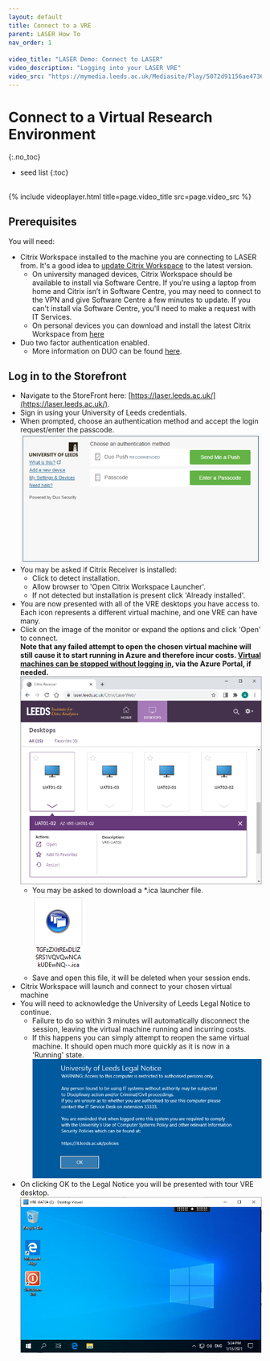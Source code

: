 ```yaml
---
layout: default
title: Connect to a VRE
parent: LASER How To
nav_order: 1

video_title: "LASER Demo: Connect to LASER"
video_description: "Logging into your LASER VRE"
video_src: "https://mymedia.leeds.ac.uk/Mediasite/Play/5072d91156ae4736bebcef7adbf4b6861d"
---
```


# Connect to a Virtual Research Environment
{:.no_toc}

* seed list
{:toc}

<br>
{% include videoplayer.html title=page.video_title src=page.video_src %}

## Prerequisites
You will need:
- Citrix Workspace installed to the machine you are connecting to LASER from. It's a good idea to [update Citrix Workspace](./troubleshoot.html#i-need-to-update-my-version-of-citrix-workspace) to the latest version.
  - On university managed devices, Citrix Workspace should be available to install via Software Centre. If you’re using a laptop from home and Citrix isn’t in Software Centre, you may need to connect to the VPN and give Software Centre a few minutes to update. If you can't install via Software Centre, you'll need to make a request with IT Services.
  - On personal devices you can download and install the latest Citrix Workspace from [here](https://www.citrix.com/en-gb/products/receiver.html)
- Duo two factor authentication enabled.
  - More information on DUO can be found [here](https://it.leeds.ac.uk/it?id=kb_article&sysparm_article=KB0014537).

## Log in to the Storefront
- Navigate to the StoreFront here: [https://laser.leeds.ac.uk/](https://laser.leeds.ac.uk/).
- Sign in using your University of Leeds credentials.
- When prompted, choose an authentication method and accept the login request/enter the passcode.  
![duo_auth_prompt.png](../../images/laser_login/duo_auth_prompt.png)
- You may be asked if Citrix Receiver is installed:
  - Click to detect installation.
  - Allow browser to 'Open Citrix Workspace Launcher'.
  - If not detected but installation is present click 'Already installed'.
- You are now presented with all of the VRE desktops you have access to. Each icon represents a different virtual machine, and one VRE can have many.
- Click on the image of the monitor or expand the options and click 'Open' to connect.<br>
**Note that any failed attempt to open the chosen virtual machine will still cause it to start running in Azure and therefore incur costs. [Virtual machines can be stopped without logging in](./az_portal/portal_vms.html), via the Azure Portal, if needed.**<br>
![citrix_store_front.png](../../images/laser_login/citrix_store_front.png)
  - You may be asked to download a *.ica launcher file.  
  ![citrix_launch_file.png](../../images/laser_login/citrix_launch_file.png)
  - Save and open this file, it will be deleted when your session ends.
- Citrix Workspace will launch and connect to your chosen virtual machine
- You will  need to acknowledge the University of Leeds Legal Notice to continue. 
	- Failure to do so within 3 minutes will automatically disconnect the session, leaving the virtual machine running and incurring costs.
	- If this happens you can simply attempt to reopen the same virtual machine. It should open much more quickly as it is now in a 'Running' state.
![vre_desktop.png](../../images/laser_login/uol_legal_notice.png)
- On clicking OK to the Legal Notice you will be presented with tour VRE desktop.  
![vre_desktop.png](../../images/laser_login/vre_desktop.png)
